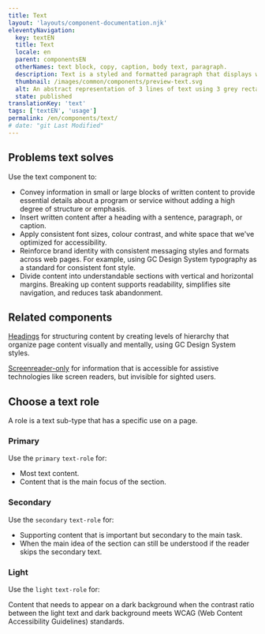 ```yaml
---
title: Text
layout: 'layouts/component-documentation.njk'
eleventyNavigation:
  key: textEN
  title: Text
  locale: en
  parent: componentsEN
  otherNames: text block, copy, caption, body text, paragraph.
  description: Text is a styled and formatted paragraph that displays written content in an accessible way.
  thumbnail: /images/common/components/preview-text.svg
  alt: An abstract representation of 3 lines of text using 3 grey rectangular rows stacked one on top of another.
  state: published
translationKey: 'text'
tags: ['textEN', 'usage']
permalink: /en/components/text/
# date: "git Last Modified"
---
```


## Problems text solves

Use the text component to:

- Convey information in small or large blocks of written content to provide essential details about a program or service without adding a high degree of structure or emphasis.
- Insert written content after a heading with a sentence, paragraph, or caption.
- Apply consistent font sizes, colour contrast, and white space that we've optimized for accessibility.
- Reinforce brand identity with consistent messaging styles and formats across web pages. For example, using GC Design System typography as a standard for consistent font style.
- Divide content into understandable sections with vertical and horizontal margins. Breaking up content supports readability, simplifies site navigation, and reduces task abandonment.

<article class="bg-full-width bg-primary text-light pt-600 pb-300 my-600">
  <h2 class="mt-0">Related components</h2>

<a href="{{ links.heading }}" class="link-light">Headings</a> for structuring content by creating levels of hierarchy that organize page content visually and mentally, using GC Design System styles.

<a href="{{ links.screenreaderOnly }}" class="link-light">Screenreader-only</a> for information that is accessible for assistive technologies like screen readers, but invisible for sighted users.

</article>

## Choose a text role

A role is a text sub-type that has a specific use on a page.

### Primary

Use the `primary` `text-role` for:

- Most text content.
- Content that is the main focus of the section.

### Secondary

Use the `secondary` `text-role` for:

- Supporting content that is important but secondary to the main task.
- When the main idea of the section can still be understood if the reader skips the secondary text.

### Light

Use the `light` `text-role` for:

Content that needs to appear on a dark background when the contrast ratio between the light text and dark background meets WCAG (Web Content Accessibility Guidelines) standards.

